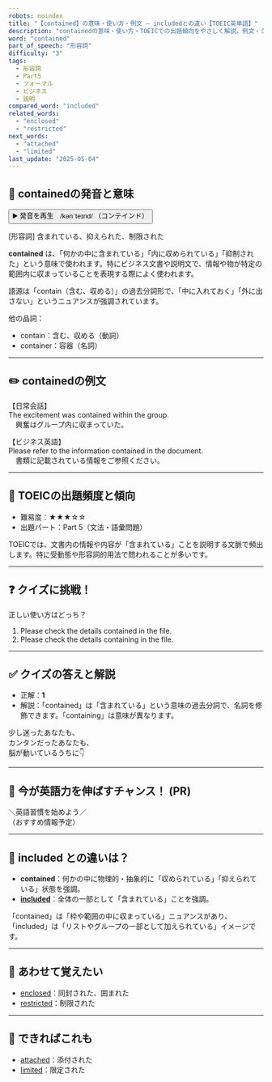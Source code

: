 ```yaml
---
robots: noindex
title: "【contained】の意味・使い方・例文 ― includedとの違い【TOEIC英単語】"
description: "containedの意味・使い方・TOEICでの出題傾向をやさしく解説。例文・クイズ付きでincludedとの違いもわかりやすく学べます。"
word: "contained"
part_of_speech: "形容詞"
difficulty: "3"
tags:
  - 形容詞
  - Part5
  - フォーマル
  - ビジネス
  - 説明
compared_word: "included"
related_words:
  - "enclosed"
  - "restricted"
next_words:
  - "attached"
  - "limited"
last_update: "2025-05-04"
---
```


## 🔰 containedの発音と意味

<button class="play-audio" onclick="playTTS('contained')">
  <span class="play-audio-main">
    ▶️ 発音を再生　/kənˈteɪnd/
  </span>
  <span class="play-audio-sub">
    （コンテインド）
  </span>
</button>

[形容詞] 含まれている、抑えられた、制限された

**contained** は、「何かの中に含まれている」「内に収められている」「抑制された」という意味で使われます。特にビジネス文書や説明文で、情報や物が特定の範囲内に収まっていることを表現する際によく使われます。

語源は「contain（含む、収める）」の過去分詞形で、「中に入れておく」「外に出さない」というニュアンスが強調されています。

他の品詞：  
- contain：含む、収める（動詞）
- container：容器（名詞）

---

## ✏️ containedの例文

【日常会話】  
The excitement was contained within the group.  
　興奮はグループ内に収まっていた。

【ビジネス英語】  
Please refer to the information contained in the document.  
　書類に記載されている情報をご参照ください。

---

## 🎯 TOEICの出題頻度と傾向

- 難易度：★★★☆☆
- 出題パート：Part 5（文法・語彙問題）

TOEICでは、文書内の情報や内容が「含まれている」ことを説明する文脈で頻出します。特に受動態や形容詞的用法で問われることが多いです。

---

## ❓ クイズに挑戦！

正しい使い方はどっち？

1. Please check the details contained in the file.  
2. Please check the details containing in the file.

---

## ✅ クイズの答えと解説

- 正解：**1**
- 解説：「contained」は「含まれている」という意味の過去分詞で、名詞を修飾できます。「containing」は意味が異なります。

少し迷ったあなたも、  
カンタンだったあなたも、  
脳が動いているうちに👇️

---

## 🚀 今が英語力を伸ばすチャンス！ (PR)

<div class="info-center">
＼英語習慣を始めよう／<br>  
（おすすめ情報予定）
</div>

---

## 🤔  included との違いは？

- **contained**：何かの中に物理的・抽象的に「収められている」「抑えられている」状態を強調。
- **[included](/word/included)**：全体の一部として「含まれている」ことを強調。

「contained」は「枠や範囲の中に収まっている」ニュアンスがあり、「included」は「リストやグループの一部として加えられている」イメージです。

---

## 🧩 あわせて覚えたい

- [enclosed](/word/enclosed)：同封された、囲まれた
- [restricted](/word/restricted)：制限された

---

## 📖 できればこれも

- [attached](/word/attached)：添付された
- [limited](/word/limited)：限定された

<!-- cvid: aid42_bid13 -->
